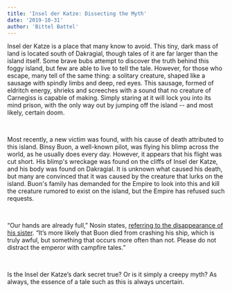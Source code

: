 ```yaml
---
title: 'Insel der Katze: Dissecting the Myth'
date: '2019-10-31'
author: 'Bittel Battel'
---
```


Insel der Katze is a place that many know to avoid. This tiny, dark mass of land is located south of Dakragial, though tales of it are far larger than the island itself. Some brave bubs attempt to discover the truth behind this foggy island, but few are able to live to tell the tale. However, for those who escape, many tell of the same thing: a solitary creature, shaped like a sausage with spindly limbs and deep, red eyes. This sausage, formed of eldritch energy, shrieks and screeches with a sound that no creature of Carnegiss is capable of making. Simply staring at it will lock you into its mind prison, with the only way out by jumping off the island -- and most likely, certain doom.

‎

Most recently, a new victim was found, with his cause of death attributed to this island. Binsy Buon, a well-known pilot, was flying his blimp across the world, as he usually does every day. However, it appears that his flight was cut short. His blimp's wreckage was found on the cliffs of Insel der Katze, and his body was found on Dakragial. It is unknown what caused his death, but many are convinced that it was caused by the creature that lurks on the island. Buon's family has demanded for the Empire to look into this and kill the creature rumored to exist on the island, but the Empire has refused such requests.

‎

“Our hands are already full,” Nosin states, [referring to the disappearance of his sister](bubla-missing "Nose Bub, Bubla, Gone Missing"). “It’s more likely that Buon died from crashing his ship, which is truly awful, but something that occurs more often than not. Please do not distract the emperor with campfire tales.”

‎

Is the Insel der Katze’s dark secret true? Or is it simply a creepy myth? As always, the essence of a tale such as this is always uncertain.